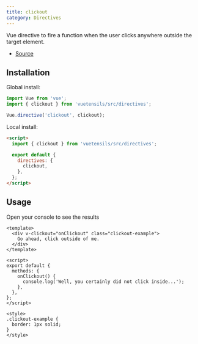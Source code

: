 ```yaml
---
title: clickout
category: Directives
---
```


Vue directive to fire a function when the user clicks anywhere outside the target element.

- [Source](https://github.com/AustinGil/vuetensils/blob/master/src/directives/clickout.js)

## Installation

Global install:

```js
import Vue from 'vue';
import { clickout } from 'vuetensils/src/directives';

Vue.directive('clickout', clickout);
```

Local install:

```html
<script>
  import { clickout } from 'vuetensils/src/directives';

  export default {
    directives: {
      clickout,
    },
  };
</script>
```

## Usage

Open your console to see the results

```vue live
<template>
  <div v-clickout="onClickout" class="clickout-example">
    Go ahead, click outside of me.
  </div>
</template>

<script>
export default {
  methods: {
    onClickout() {
      console.log('Well, you certainly did not click inside...');
    },
  },
};
</script>

<style>
.clickout-example {
  border: 1px solid;
}
</style>
```
